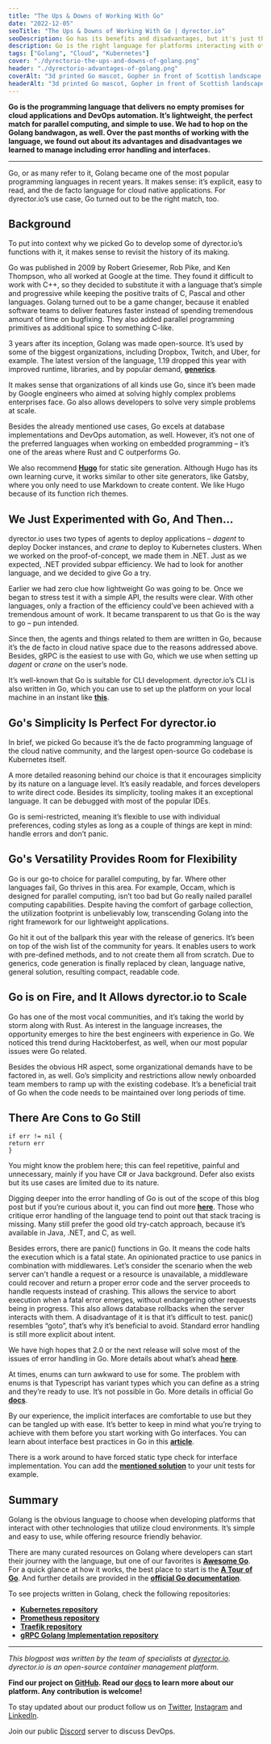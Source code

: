 ```yaml
---
title: "The Ups & Downs of Working With Go"
date: "2022-12-05"
seoTitle: "The Ups & Downs of Working With Go | dyrector.io"
seoDescription: Go has its benefits and disadvantages, but it's just the right programming language for dyrector.io. Here's what we learned about error handling & interfaces.
description: Go is the right language for platforms interacting with other cloud technologies, such as dyrector.io. Find out what we've learned about error handling and other areas of the programming language on the rise.
tags: ["Golang", "Cloud", "Kubernetes"]
cover: "./dyrectorio-the-ups-and-downs-of-golang.png"
header: "./dyrectorio-advantages-of-golang.png"
coverAlt: "3d printed Go mascot, Gopher in front of Scottish landscape. Above it the title says: The Ups & Downs of Working With Go. Under that it says: Go is the programming language that delivers no empty promises for cloud applications and DevOps automation. It’s lightweight, the perfect match for parallel computing, and simple to use. We had to hop on the Golang bandwagon, as well."
headerAlt: "3d printed Go mascot, Gopher in front of Scottish landscape. Above it the title says: The Ups & Downs of Working With Go."
---
```


**Go is the programming language that delivers no empty promises for cloud applications and DevOps automation. It’s lightweight, the perfect match for parallel computing, and simple to use. We had to hop on the Golang bandwagon, as well. Over the past months of working with the language, we found out about its advantages and disadvantages we learned to manage including error handling and interfaces.**

---

Go, or as many refer to it, Golang became one of the most popular programming languages in recent years. It makes sense: it’s explicit, easy to read, and the de facto language for cloud native applications. For dyrector.io’s use case, Go turned out to be the right match, too.

## Background

To put into context why we picked Go to develop some of dyrector.io’s functions with it, it makes sense to revisit the history of its making.

Go was published in 2009 by Robert Griesemer, Rob Pike, and Ken Thompson, who all worked at Google at the time. They found it difficult to work with C++, so they decided to substitute it with a language that’s simple and progressive while keeping the positive traits of C, Pascal and other languages. Golang turned out to be a game changer, because it enabled software teams to deliver features faster instead of spending tremendous amount of time on bugfixing. They also added parallel programming primitives as additional spice to something C-like.

3 years after its inception, Golang was made open-source. It’s used by some of the biggest organizations, including Dropbox, Twitch, and Uber, for example. The latest version of the language, 1.19 dropped this year with improved runtime, libraries, and by popular demand, **[generics](https://go.dev/doc/tutorial/generics)**.

It makes sense that organizations of all kinds use Go, since it’s been made by Google engineers who aimed at solving highly complex problems enterprises face. Go also allows developers to solve very simple problems at scale.

Besides the already mentioned use cases, Go excels at database implementations and DevOps automation, as well. However, it’s not one of the preferred languages when working on embedded programming – it’s one of the areas where Rust and C outperforms Go.

We also recommend **[Hugo](https://gohugo.io/)** for static site generation. Although Hugo has its own learning curve, it works similar to other site generators, like Gatsby, where you only need to use Markdown to create content. We like Hugo because of its function rich themes.

## We Just Experimented with Go, And Then...

dyrector.io uses two types of agents to deploy applications – _dagent_ to deploy Docker instances, and _crane_ to deploy to Kubernetes clusters. When we worked on the proof-of-concept, we made them in .NET. Just as we expected, .NET provided subpar efficiency. We had to look for another language, and we decided to give Go a try.

Earlier we had zero clue how lightweight Go was going to be. Once we began to stress test it with a simple API, the results were clear. With other languages, only a fraction of the efficiency could’ve been achieved with a tremendous amount of work. It became transparent to us that Go is the way to go – pun intended.

Since then, the agents and things related to them are written in Go, because it’s the de facto in cloud native space due to the reasons addressed above. Besides, gRPC is the easiest to use with Go, which we use when setting up _dagent_ or _crane_ on the user’s node.

It’s well-known that Go is suitable for CLI development. dyrector.io’s CLI is also written in Go, which you can use to set up the platform on your local machine in an instant like **[this](https://docs.dyrector.io/get-started/cli)**.

## Go's Simplicity Is Perfect For dyrector.io

In brief, we picked Go because it’s the de facto programming language of the cloud native community, and the largest open-source Go codebase is Kubernetes itself.

A more detailed reasoning behind our choice is that it encourages simplicity by its nature on a language level. It’s easily readable, and forces developers to write direct code. Besides its simplicity, tooling makes it an exceptional language. It can be debugged with most of the popular IDEs.

Go is semi-restricted, meaning it’s flexible to use with individual preferences, coding styles as long as a couple of things are kept in mind: handle errors and don’t panic.

## Go's Versatility Provides Room for Flexibility

Go is our go-to choice for parallel computing, by far. Where other languages fail, Go thrives in this area. For example, Occam, which is designed for parallel computing, isn’t too bad but Go really nailed parallel computing capabilities. Despite having the comfort of garbage collection, the utilization footprint is unbelievably low, transcending Golang into the right framework for our lightweight applications.

Go hit it out of the ballpark this year with the release of generics. It’s been on top of the wish list of the community for years. It enables users to work with pre-defined methods, and to not create them all from scratch. Due to generics, code generation is finally replaced by clean, language native, general solution, resulting compact, readable code.

## Go is on Fire, and It Allows dyrector.io to Scale

Go has one of the most vocal communities, and it’s taking the world by storm along with Rust. As interest in the language increases, the opportunity emerges to hire the best engineers with experience in Go. We noticed this trend during Hacktoberfest, as well, when our most popular issues were Go related.

Besides the obvious HR aspect, some organizational demands have to be factored in, as well. Go’s simplicity and restrictions allow newly onboarded team members to ramp up with the existing codebase. It’s a beneficial trait of Go when the code needs to be maintained over long periods of time.

## There Are Cons to Go Still

```golang
if err != nil {
return err
}
```

You might know the problem here; this can feel repetitive, painful and unnecessary, mainly if you have C# or Java background. Defer also exists but its use cases are limited due to its nature.

Digging deeper into the error handling of Go is out of the scope of this blog post but if you’re curious about it, you can find out more **[here](https://golangbot.com/error-handling/)**. Those who critique error handling of the language tend to point out that stack tracing is missing. Many still prefer the good old try-catch approach, because it’s available in Java, .NET, and C, as well.

Besides errors, there are panic() functions in Go. It means the code halts the execution which is a fatal state. An opinionated practice to use panics in combination with middlewares. Let’s consider the scenario when the web server can't handle a request or a resource is unavailable, a middleware could recover and return a proper error code and the server proceeds to handle requests instead of crashing. This allows the service to abort execution when a fatal error emerges, without endangering other requests being in progress. This also allows database rollbacks when the server interacts with them. A disadvantage of it is that it’s difficult to test. panic() resembles “goto”, that’s why it’s beneficial to avoid. Standard error handling is still more explicit about intent.

We have high hopes that 2.0 or the next release will solve most of the issues of error handling in Go. More details about what’s ahead **[here](https://go.googlesource.com/proposal/+/master/design/go2draft.md)**.

At times, enums can turn awkward to use for some. The problem with enums is that Typescript has variant types which you can define as a string and they’re ready to use. It’s not possible in Go. More details in official Go **[docs](https://go.dev/doc/faq#variant_types)**.

By our experience, the implicit interfaces are comfortable to use but they can be tangled up with ease. It’s better to keep in mind what you’re trying to achieve with them before you start working with Go interfaces. You can learn about interface best practices in Go in this **[article](https://climbtheladder.com/10-golang-interfaces-best-practices/)**.

There is a work around to have forced static type check for interface implementation. You can add the **[mentioned solution](https://go.dev/doc/faq#guarantee_satisfies_interface)** to your unit tests for example.

## Summary

Golang is the obvious language to choose when developing platforms that interact with other technologies that utilize cloud environments. It’s simple and easy to use, while offering resource friendly behavior.

There are many curated resources on Golang where developers can start their journey with the language, but one of our favorites is **[Awesome Go](https://github.com/avelino/awesome-go)**. For a quick glance at how it works, the best place to start is the **[A Tour of Go](https://go.dev/tour/)**. And further details are provided in the **[official Go documentation](https://go.dev/doc/)**.

To see projects written in Golang, check the following repositories:
- **[Kubernetes repository](https://github.com/kubernetes/kubernetes)**
- **[Prometheus repository](https://github.com/prometheus/prometheus)**
- **[Traefik repository](https://github.com/traefik/traefik)**
- **[gRPC Golang Implementation repository](https://github.com/grpc/grpc-go)**

---

_This blogpost was written by the team of specialists at [dyrector.io](https://dyrector.io). dyrector.io is an open-source container management platform._

**Find our project on [GitHub](https://github.com/dyrector-io/dyrectorio/). Read our [docs](https://docs.dyrector.io/) to learn more about our platform. Any contribution is welcome!**

To stay updated about our product follow us on [Twitter](https://twitter.com/dyrectorio), [Instagram](https://www.instagram.com/dyrectorio/) and [LinkedIn](https://www.linkedin.com/company/dyrectorio/).

Join our public [Discord](https://discord.gg/hMyT9cbYFD) server to discuss DevOps.